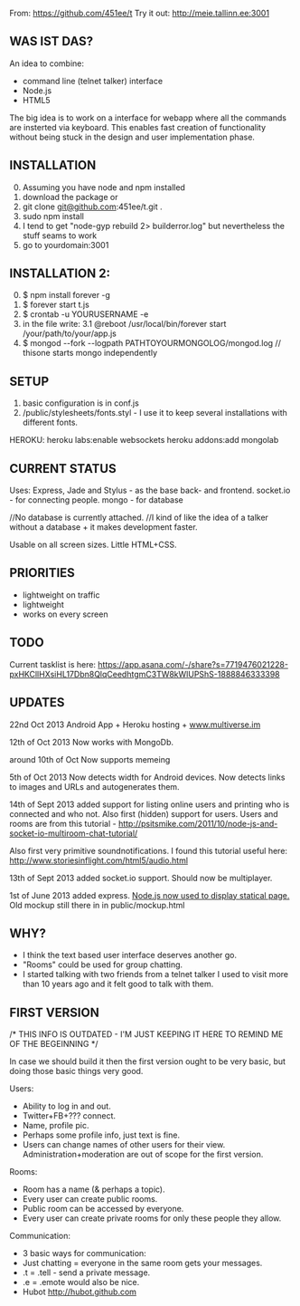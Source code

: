 From: https://github.com/451ee/t
Try it out: http://meie.tallinn.ee:3001


WAS IST DAS?
-------------

An idea to combine:
+ command line (telnet talker) interface
+ Node.js
+ HTML5

The big idea is to work on a interface for webapp where all the commands are insterted via keyboard.
This enables fast creation of functionality without being stuck in the design and user implementation phase.

INSTALLATION
-------------

0. Assuming you have node and npm installed
1. download the package 
or
2. git clone git@github.com:451ee/t.git .
3. sudo npm install
4. I tend to get "node-gyp rebuild 2> builderror.log" but nevertheless the stuff seams to work
5. go to yourdomain:3001

INSTALLATION 2:
-----------------
0. $ npm install forever -g
1. $ forever start t.js
2. $ crontab -u YOURUSERNAME -e
3. in the file write: 
3.1 @reboot /usr/local/bin/forever start /your/path/to/your/app.js
4. $ mongod --fork --logpath PATHTOYOURMONGOLOG/mongod.log // thisone starts mongo independently


SETUP
-------------

1. basic configuration is in conf.js
2. /public/stylesheets/fonts.styl - I use it to keep several installations with different fonts.

HEROKU:
heroku labs:enable websockets 
heroku addons:add mongolab 

CURRENT STATUS
-------------

Uses:
Express, Jade and Stylus - as the base back- and frontend.
socket.io - for connecting people.
mongo - for database

//No database is currently attached.
//I kind of like the idea of a talker without a database + it makes development faster.

Usable on all screen sizes.
Little HTML+CSS.


PRIORITIES
--------

* lightweight on traffic
* lightweight
* works on every screen

TODO
--------

Current tasklist is here:
https://app.asana.com/-/share?s=7719476021228-pxHKCllHXsiHL17Dbn8QlqCeedhtgmC3TW8kWlUPShS-1888846333398


UPDATES
--------

22nd Oct 2013
Android App + Heroku hosting + www.multiverse.im

12th of Oct 2013
Now works with MongoDb.

around 10th of Oct
Now supports memeing

5th of Oct 2013
Now detects width for Android devices.
Now detects links to images and URLs and autogenerates them.

14th of Sept 2013 
added support for listing online users and printing who is connected and who not. Also first (hidden) support for users.
Users and rooms are from this tutorial - http://psitsmike.com/2011/10/node-js-and-socket-io-multiroom-chat-tutorial/

Also first very primitive soundnotifications. I found this tutorial useful here:
http://www.storiesinflight.com/html5/audio.html

13th of Sept 2013 
added socket.io support. Should now be multiplayer.

1st of June 2013 
added express. 
<a href="http://jsx.ms/wp-content/uploads/2013/01/its-something.jpg">Node.js now used to display statical page.</a>
Old mockup still there in in public/mockup.html


WHY? 
----
+ I think the text based user interface deserves another go.
+ "Rooms" could be used for group chatting.
+ I started talking with two friends from a telnet talker I used to visit more than 10 years ago and it felt good to talk with them.


FIRST VERSION
-------------
/*
THIS INFO IS OUTDATED - I'M JUST KEEPING IT HERE TO REMIND ME OF THE BEGEINNING
*/

In case we should build it then the first version ought to be very basic, 
but doing those basic things very good.

Users:
+ Ability to log in and out. 
+ Twitter+FB+??? connect.
+ Name, profile pic. 
+ Perhaps some profile info, just text is fine.
+ Users can change names of other users for their view.
Administration+moderation are out of scope for the first version.

Rooms:
+ Room has a name (& perhaps a topic).
+ Every user can create public rooms.
+ Public room can be accessed by everyone. 
+ Every user can create private rooms for only these people they allow.

Communication: 
+ 3 basic ways for communication:
+ Just chatting = everyone in the same room gets your messages.
+ .t = .tell <user> <message> - send a private message.
+ .e = .emote would also be nice.
+ Hubot http://hubot.github.com

